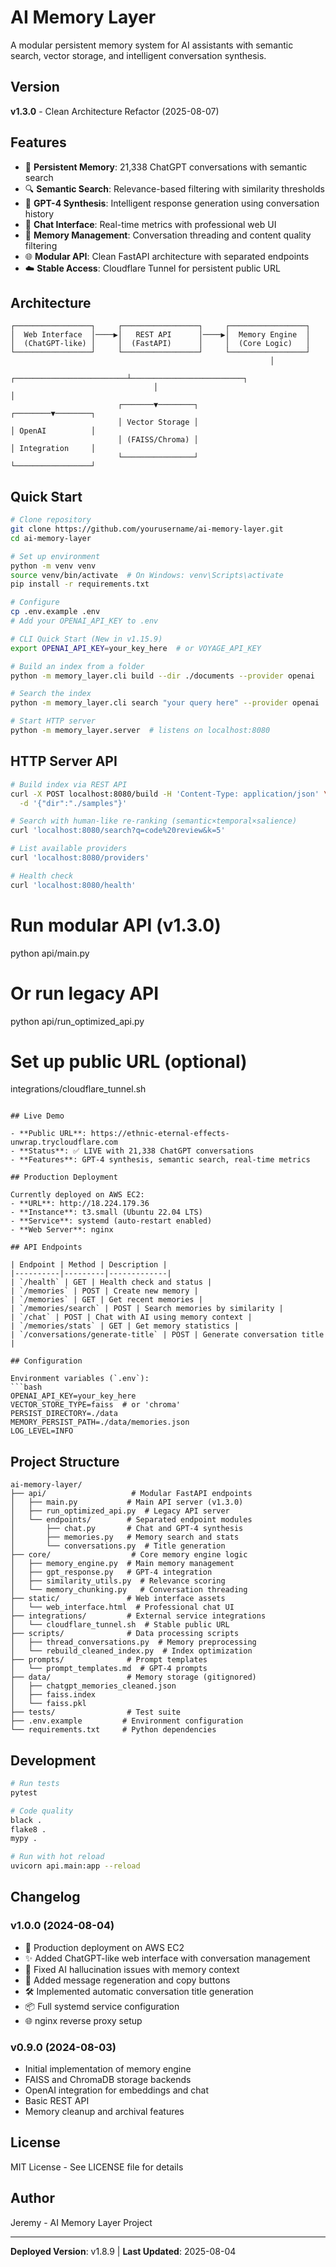 # AI Memory Layer

A modular persistent memory system for AI assistants with semantic search, vector storage, and intelligent conversation synthesis.

## Version

**v1.3.0** - Clean Architecture Refactor (2025-08-07)

## Features

- 🧠 **Persistent Memory**: 21,338 ChatGPT conversations with semantic search
- 🔍 **Semantic Search**: Relevance-based filtering with similarity thresholds  
- 🤖 **GPT-4 Synthesis**: Intelligent response generation using conversation history
- 💬 **Chat Interface**: Real-time metrics with professional web UI
- 🔄 **Memory Management**: Conversation threading and content quality filtering
- 🌐 **Modular API**: Clean FastAPI architecture with separated endpoints
- ☁️ **Stable Access**: Cloudflare Tunnel for persistent public URL

## Architecture

```
┌─────────────────┐     ┌─────────────────┐     ┌─────────────────┐
│  Web Interface  │────▶│   REST API      │────▶│  Memory Engine  │
│  (ChatGPT-like) │     │  (FastAPI)      │     │  (Core Logic)   │
└─────────────────┘     └─────────────────┘     └─────────────────┘
                                                          │
                                ┌─────────────────────────┴─────────────────────────┐
                                │                                                   │
                        ┌───────▼────────┐                                 ┌────────▼────────┐
                        │ Vector Storage │                                 │ OpenAI          │
                        │ (FAISS/Chroma) │                                 │ Integration     │
                        └────────────────┘                                 └─────────────────┘
```

## Quick Start

```bash
# Clone repository
git clone https://github.com/yourusername/ai-memory-layer.git
cd ai-memory-layer

# Set up environment
python -m venv venv
source venv/bin/activate  # On Windows: venv\Scripts\activate
pip install -r requirements.txt

# Configure
cp .env.example .env
# Add your OPENAI_API_KEY to .env

# CLI Quick Start (New in v1.15.9)
export OPENAI_API_KEY=your_key_here  # or VOYAGE_API_KEY

# Build an index from a folder
python -m memory_layer.cli build --dir ./documents --provider openai

# Search the index
python -m memory_layer.cli search "your query here" --provider openai

# Start HTTP server
python -m memory_layer.server  # listens on localhost:8080
```

## HTTP Server API

```bash
# Build index via REST API
curl -X POST localhost:8080/build -H 'Content-Type: application/json' \
  -d '{"dir":"./samples"}'

# Search with human-like re-ranking (semantic×temporal×salience)
curl 'localhost:8080/search?q=code%20review&k=5'

# List available providers
curl 'localhost:8080/providers'

# Health check
curl 'localhost:8080/health'
```

# Run modular API (v1.3.0)
python api/main.py

# Or run legacy API
python api/run_optimized_api.py

# Set up public URL (optional)
integrations/cloudflare_tunnel.sh
```

## Live Demo

- **Public URL**: https://ethnic-eternal-effects-unwrap.trycloudflare.com
- **Status**: ✅ LIVE with 21,338 ChatGPT conversations
- **Features**: GPT-4 synthesis, semantic search, real-time metrics

## Production Deployment

Currently deployed on AWS EC2:
- **URL**: http://18.224.179.36
- **Instance**: t3.small (Ubuntu 22.04 LTS)
- **Service**: systemd (auto-restart enabled)
- **Web Server**: nginx

## API Endpoints

| Endpoint | Method | Description |
|----------|---------|-------------|
| `/health` | GET | Health check and status |
| `/memories` | POST | Create new memory |
| `/memories` | GET | Get recent memories |
| `/memories/search` | POST | Search memories by similarity |
| `/chat` | POST | Chat with AI using memory context |
| `/memories/stats` | GET | Get memory statistics |
| `/conversations/generate-title` | POST | Generate conversation title |

## Configuration

Environment variables (`.env`):
```bash
OPENAI_API_KEY=your_key_here
VECTOR_STORE_TYPE=faiss  # or 'chroma'
PERSIST_DIRECTORY=./data
MEMORY_PERSIST_PATH=./data/memories.json
LOG_LEVEL=INFO
```

## Project Structure

```
ai-memory-layer/
├── api/                   # Modular FastAPI endpoints
│   ├── main.py           # Main API server (v1.3.0)
│   ├── run_optimized_api.py  # Legacy API server
│   └── endpoints/        # Separated endpoint modules
│       ├── chat.py       # Chat and GPT-4 synthesis
│       ├── memories.py   # Memory search and stats  
│       └── conversations.py  # Title generation
├── core/                  # Core memory engine logic
│   ├── memory_engine.py  # Main memory management
│   ├── gpt_response.py   # GPT-4 integration
│   ├── similarity_utils.py  # Relevance scoring
│   └── memory_chunking.py   # Conversation threading
├── static/               # Web interface assets
│   └── web_interface.html  # Professional chat UI
├── integrations/         # External service integrations
│   └── cloudflare_tunnel.sh  # Stable public URL
├── scripts/              # Data processing scripts
│   ├── thread_conversations.py  # Memory preprocessing
│   └── rebuild_cleaned_index.py  # Index optimization
├── prompts/              # Prompt templates
│   └── prompt_templates.md  # GPT-4 prompts
├── data/                 # Memory storage (gitignored)
│   ├── chatgpt_memories_cleaned.json
│   ├── faiss.index
│   └── faiss.pkl
├── tests/                # Test suite
├── .env.example         # Environment configuration
└── requirements.txt     # Python dependencies
```

## Development

```bash
# Run tests
pytest

# Code quality
black .
flake8 .
mypy .

# Run with hot reload
uvicorn api.main:app --reload
```

## Changelog

### v1.0.0 (2024-08-04)
- 🚀 Production deployment on AWS EC2
- ✨ Added ChatGPT-like web interface with conversation management
- 🔧 Fixed AI hallucination issues with memory context
- 🎨 Added message regeneration and copy buttons
- 🛠️ Implemented automatic conversation title generation
- 📦 Full systemd service configuration
- 🌐 nginx reverse proxy setup

### v0.9.0 (2024-08-03)
- Initial implementation of memory engine
- FAISS and ChromaDB storage backends
- OpenAI integration for embeddings and chat
- Basic REST API
- Memory cleanup and archival features

## License

MIT License - See LICENSE file for details

## Author

Jeremy - AI Memory Layer Project

---

**Deployed Version**: v1.8.9 | **Last Updated**: 2025-08-04